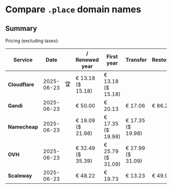 # Compare `.place` domain names

## Summary

Pricing (excluding taxes):

| Service | Date |  | / Renewed year | First year | Transfer | Restoration |
|--|--|--|--|--|--|--|
| **Cloudflare** | 2025-06-23 | 🏆 | € 13.18<br>($ 15.18) | € 13.18<br>($ 15.18) |  |  |
| **Gandi** | 2025-06-23 |  | € 50.00 | € 20.13 | € 17.06 | € 86.26 |
| **Namecheap** | 2025-06-23 |  | € 19.09<br>($ 21.98) | € 17.35<br>($ 19.98) | € 17.35<br>($ 19.98) |  |
| **OVH** | 2025-06-23 |  | € 32.49<br>($ 35.39) | € 25.79<br>($ 31.09) | € 27.99<br>($ 31.09) |  |
| **Scaleway** | 2025-06-23 |  | € 48.22 | € 19.73 | € 13.23 | € 49.99 |

